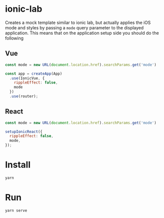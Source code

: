 # ionic-lab
Creates a mock template similar to ionic lab, but actually applies the iOS mode and styles by passing a `mode` query parameter to the displayed application. This means that on the application setup side you should do the following

## Vue
```javascript
const mode = new URL(document.location.href).searchParams.get('mode') || 'md';

const app = createApp(App)
  .use(IonicVue, {
    rippleEffect: false,
    mode
  })
  .use(router);
```

## React
```javascript
const mode = new URL(document.location.href).searchParams.get('mode') || 'md';

setupIonicReact({
  rippleEffect: false,
  mode,
});
```


# Install
```bash
yarn
```

# Run
```bash
yarn serve
```
